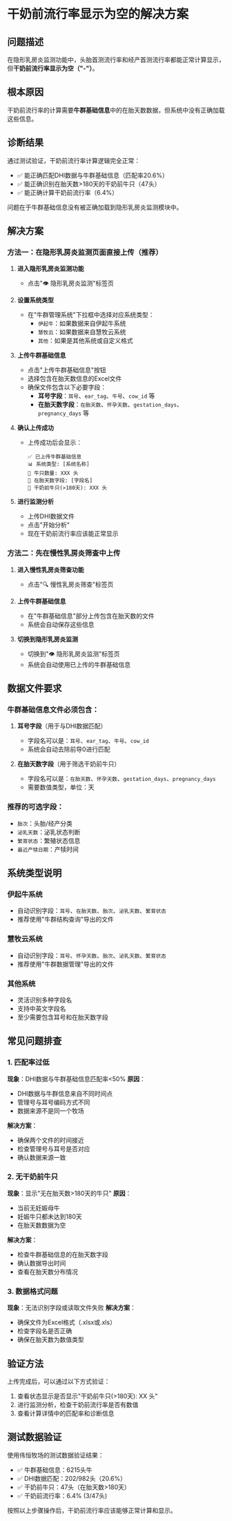 # 干奶前流行率显示为空的解决方案

## 问题描述
在隐形乳房炎监测功能中，头胎首测流行率和经产首测流行率都能正常计算显示，但**干奶前流行率显示为空（"-"）**。

## 根本原因
干奶前流行率的计算需要**牛群基础信息**中的在胎天数数据，但系统中没有正确加载这些信息。

## 诊断结果
通过测试验证，干奶前流行率计算逻辑完全正常：
- ✅ 能正确匹配DHI数据与牛群基础信息（匹配率20.6%）
- ✅ 能正确识别在胎天数>180天的干奶前牛只（47头）
- ✅ 能正确计算干奶前流行率（6.4%）

问题在于牛群基础信息没有被正确加载到隐形乳房炎监测模块中。

## 解决方案

### 方法一：在隐形乳房炎监测页面直接上传（推荐）

1. **进入隐形乳房炎监测功能**
   - 点击"👁️ 隐形乳房炎监测"标签页

2. **设置系统类型**
   - 在"牛群管理系统"下拉框中选择对应系统类型：
     - `伊起牛`：如果数据来自伊起牛系统
     - `慧牧云`：如果数据来自慧牧云系统  
     - `其他`：如果是其他系统或自定义格式

3. **上传牛群基础信息**
   - 点击"上传牛群基础信息"按钮
   - 选择包含在胎天数信息的Excel文件
   - 确保文件包含以下必要字段：
     - **耳号字段**：`耳号`、`ear_tag`、`牛号`、`cow_id` 等
     - **在胎天数字段**：`在胎天数`、`怀孕天数`、`gestation_days`、`pregnancy_days` 等

4. **确认上传成功**
   - 上传成功后会显示：
     ```
     ✅ 已上传牛群基础信息
     📊 系统类型: [系统名称]
     🐄 牛只数量: XXX 头
     🤰 在胎天数字段: [字段名]
     🎯 干奶前牛只(>180天): XXX 头
     ```

5. **进行监测分析**
   - 上传DHI数据文件
   - 点击"开始分析"
   - 现在干奶前流行率应该能正常显示

### 方法二：先在慢性乳房炎筛查中上传

1. **进入慢性乳房炎筛查功能**
   - 点击"🔍 慢性乳房炎筛查"标签页

2. **上传牛群基础信息**
   - 在"牛群基础信息"部分上传包含在胎天数的文件
   - 系统会自动保存这些信息

3. **切换到隐形乳房炎监测**
   - 切换到"👁️ 隐形乳房炎监测"标签页
   - 系统会自动使用已上传的牛群基础信息

## 数据文件要求

### 牛群基础信息文件必须包含：
1. **耳号字段**（用于与DHI数据匹配）
   - 字段名可以是：`耳号`、`ear_tag`、`牛号`、`cow_id`
   - 系统会自动去除前导0进行匹配

2. **在胎天数字段**（用于筛选干奶前牛只）
   - 字段名可以是：`在胎天数`、`怀孕天数`、`gestation_days`、`pregnancy_days`
   - 需要数值类型，单位：天

### 推荐的可选字段：
- `胎次`：头胎/经产分类
- `泌乳天数`：泌乳状态判断
- `繁育状态`：繁殖状态信息
- `最近产犊日期`：产犊时间

## 系统类型说明

### 伊起牛系统
- 自动识别字段：`耳号`、`在胎天数`、`胎次`、`泌乳天数`、`繁育状态`
- 推荐使用"牛群结构查询"导出的文件

### 慧牧云系统  
- 自动识别字段：`耳号`、`怀孕天数`、`胎次`、`泌乳天数`、`繁育状态`
- 推荐使用"牛群数据管理"导出的文件

### 其他系统
- 灵活识别多种字段名
- 支持中英文字段名
- 至少需要包含耳号和在胎天数字段

## 常见问题排查

### 1. 匹配率过低
**现象**：DHI数据与牛群基础信息匹配率<50%
**原因**：
- DHI数据与牛群信息来自不同时间点
- 管理号与耳号编码方式不同
- 数据来源不是同一个牧场

**解决方案**：
- 确保两个文件的时间接近
- 检查管理号与耳号是否对应
- 确认数据来源一致

### 2. 无干奶前牛只
**现象**：显示"无在胎天数>180天的牛只"
**原因**：
- 当前无妊娠母牛
- 妊娠牛只都未达到180天
- 在胎天数数据为空

**解决方案**：
- 检查牛群基础信息的在胎天数字段
- 确认数据导出时间
- 查看在胎天数分布情况

### 3. 数据格式问题
**现象**：无法识别字段或读取文件失败
**解决方案**：
- 确保文件为Excel格式（.xlsx或.xls）
- 检查字段名是否正确
- 确保在胎天数为数值类型

## 验证方法
上传完成后，可以通过以下方式验证：
1. 查看状态显示是否显示"干奶前牛只(>180天): XX 头"
2. 进行监测分析，检查干奶前流行率是否有数值
3. 查看计算详情中的匹配率和诊断信息

## 测试数据验证
使用伟恒牧场的测试数据验证结果：
- ✅ 牛群基础信息：6215头牛
- ✅ DHI数据匹配：202/982头（20.6%）
- ✅ 干奶前牛只：47头（在胎天数>180天）
- ✅ 干奶前流行率：6.4% (3/47头)

按照以上步骤操作后，干奶前流行率应该能够正常计算和显示。 